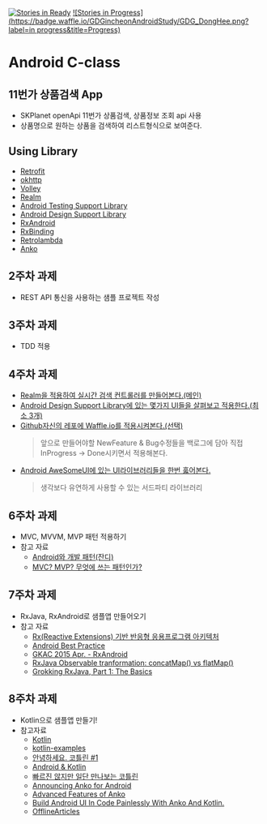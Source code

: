 [![Stories in Ready](https://badge.waffle.io/GDGincheonAndroidStudy/GDG_DongHee.png?label=ready&title=Ready)](https://waffle.io/GDGincheonAndroidStudy/GDG_DongHee)
[![Stories in Progress](https://badge.waffle.io/GDGincheonAndroidStudy/GDG_DongHee.png?label=in progress&title=Progress)](https://waffle.io/GDGincheonAndroidStudy/GDG_DongHee)
# Android C-class
## 11번가 상품검색 App 
 - SKPlanet openApi 11번가 상품검색, 상품정보 조회 api 사용
 - 상품명으로 원하는 상품을 검색하여 리스트형식으로 보여준다.

## Using Library
 - [Retrofit](http://square.github.io/retrofit/)
 - [okhttp](http://square.github.io/okhttp/)
 - [Volley](https://gist.github.com/benelog/5981448)
 - [Realm](https://realm.io/kr/)
 - [Android Testing Support Library](https://google.github.io/android-testing-support-library/)
 - [Android Design Support Library](http://android-developers.blogspot.kr/2015/05/android-design-support-library.html)
 - [RxAndroid](https://github.com/ReactiveX/RxAndroid)
 - [RxBinding](https://github.com/JakeWharton/RxBinding)
 - [Retrolambda](https://github.com/evant/gradle-retrolambda)
 - [Anko](https://github.com/Kotlin/anko#basics)

## 2주차 과제 
 - REST API 통신을 사용하는 샘플 프로젝트 작성

## 3주차 과제
 - TDD 적용

## 4주차 과제
 - [Realm을 적용하여 실시간 검색 컨트롤러를 만들어본다.(메인)](https://realm.io/kr/news/android-search-text-view/)
 - [Android Design Support Library에 있는 몇가지 UI들을 살펴보고 적용한다.(최소 3개)](http://googledevkr.blogspot.kr/2015_06_01_archive.html)
 - [Github자신의 레포에 Waffle.io를 적용시켜본다.(선택)](http://waffle.io/)
	> 앞으로 만들어야할 NewFeature & Bug수정들을 백로그에 담아 직접 InProgress -> Done시키면서 적용해본다.
 - [Android AweSomeUI에 있는 UI라이브러리들을 한번 훓어본다.](https://github.com/wasabeef/awesome-android-ui)
	> 생각보다 유연하게 사용할 수 있는 서드파티 라이브러리

## 6주차 과제
 - MVC, MVVM, MVP 패턴 적용하기
 - 참고 자료
 	- [Android와 개발 패턴(잔디)](http://tosslab.github.io/android/2015/03/01/01.Android-mvc-mvvm-mvp/)
 	- [MVC? MVP? 무엇에 쓰는 패턴인가?](http://www.androidpub.com/index.php?_filter=search&mid=android_dev_info&search_target=title&search_keyword=mvp&document_srl=2393225)

## 7주차 과제
 - RxJava, RxAndroid로 샘플앱 만들어오기
 - 참고 자료
 	- [Rx(Reactive Extensions) 기반 반응형 응용프로그램 아키텍처](http://www.slideshare.net/sangdonkim9022/td-2015-54718812)
 	- [Android Best Practice](https://github.com/minsoopark/android-best-practices-kor)
 	- [GKAC 2015 Apr. - RxAndroid](https://www.youtube.com/watch?v=FpIqbVTnB30)
 	- [RxJava Observable tranformation: concatMap() vs flatMap()](http://fernandocejas.com/2015/01/11/rxjava-observable-tranformation-concatmap-vs-flatmap/)
 	- [Grokking RxJava, Part 1: The Basics](http://blog.danlew.net/2014/09/15/grokking-rxjava-part-1/)

## 8주차 과제
 - Kotlin으로 샘플앱 만들기!
 - 참고자료
 	- [Kotlin](http://kotlinlang.org/docs/reference/object-declarations.html)
 	- [kotlin-examples](https://github.com/JetBrains/kotlin-examples)
 	- [안녕하세요. 코틀린 #1](https://realm.io/kr/news/kotlin-1/)
 	- [Android & Kotlin](https://docs.google.com/presentation/d/1-b9XfUQSfW1QBap9HPNtZpHEgaFrr8SjFfGEmpPS730/mobilepresent?pli=1&slide=id.p)
 	- [빠르진 않지만 일단 만나보는 코틀린](http://www.slideshare.net/parkjoongsoo1/ss-58654366)
 	- [Announcing Anko for Android](http://blog.jetbrains.com/kotlin/2015/04/announcing-anko-for-android/)
 	- [Advanced Features of Anko](http://blog.jetbrains.com/kotlin/2015/05/advanced-features-of-anko/)
 	- [Build Android UI In Code Painlessly With Anko And Kotlin.](https://www.ykode.com/2015/10/24/android-rxjava-anko.html)
 	- [OfflineArticles](https://github.com/passy/OfflineArticles)
